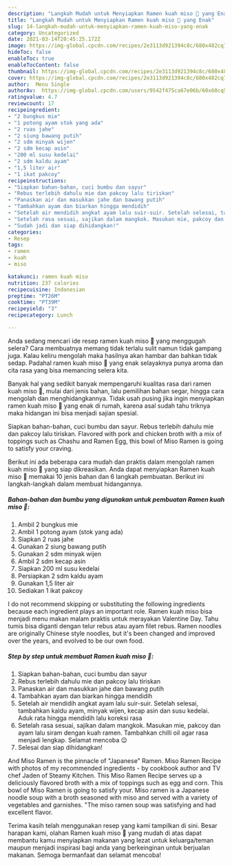 ```yaml
---
description: "Langkah Mudah untuk Menyiapkan Ramen kuah miso 🍜 yang Enak"
title: "Langkah Mudah untuk Menyiapkan Ramen kuah miso 🍜 yang Enak"
slug: 14-langkah-mudah-untuk-menyiapkan-ramen-kuah-miso-yang-enak
category: Uncategorized
date: 2021-03-14T20:45:25.172Z
image: https://img-global.cpcdn.com/recipes/2e3113d921394c8c/680x482cq70/ramen-kuah-miso-foto-resep-utama.jpg
hideToc: false
enableToc: true
enableTocContent: false
thumbnail: https://img-global.cpcdn.com/recipes/2e3113d921394c8c/680x482cq70/ramen-kuah-miso-foto-resep-utama.jpg
cover: https://img-global.cpcdn.com/recipes/2e3113d921394c8c/680x482cq70/ramen-kuah-miso-foto-resep-utama.jpg
author:  Menu Single
authorAv:  https://img-global.cpcdn.com/users/9542f475ca67e06b/60x60cq50/avatar.jpg
ratingvalue: 4.7
reviewcount: 17
recipeingredient:
- "2 bungkus mie"
- "1 potong ayam stok yang ada"
- "2 ruas jahe"
- "2 siung bawang putih"
- "2 sdm minyak wijen"
- "2 sdm kecap asin"
- "200 ml susu kedelai"
- "2 sdm kaldu ayam"
- "1,5 liter air"
- "1 ikat pakcoy"
recipeinstructions:
- "Siapkan bahan-bahan, cuci bumbu dan sayur"
- "Rebus terlebih dahulu mie dan pakcoy lalu tiriskan"
- "Panaskan air dan masukkan jahe dan bawang putih"
- "Tambahkan ayam dan biarkan hingga mendidih"
- "Setelah air mendidih angkat ayam lalu suir-suir. Setelah selesai, tambahkan kaldu ayam, minyak wijen, kecap asin dan susu kedelai. Aduk rata hingga mendidih lalu koreksi rasa"
- "Setelah rasa sesuai, sajikan dalam mangkok. Masukan mie, pakcoy dan ayam lalu siram dengan kuah ramen. Tambahkan chilli oil agar rasa menjadi lengkap. Selamat mencoba 😉"
- "Sudah jadi dan siap dihidangkan!"
categories:
- Resep
tags:
- ramen
- kuah
- miso

katakunci: ramen kuah miso 
nutrition: 237 calories
recipecuisine: Indonesian
preptime: "PT26M"
cooktime: "PT39M"
recipeyield: "3"
recipecategory: Lunch

---
```



Anda sedang mencari ide resep ramen kuah miso 🍜 yang menggugah selera? Cara membuatnya memang tidak terlalu sulit namun tidak gampang juga. Kalau keliru mengolah maka hasilnya akan hambar dan bahkan tidak sedap. Padahal ramen kuah miso 🍜 yang enak selayaknya punya aroma dan cita rasa yang bisa memancing selera kita.


Banyak hal yang sedikit banyak mempengaruhi kualitas rasa dari ramen kuah miso 🍜, mulai dari jenis bahan, lalu pemilihan bahan segar, hingga cara mengolah dan menghidangkannya. Tidak usah pusing jika ingin menyiapkan ramen kuah miso 🍜 yang enak di rumah, karena asal sudah tahu triknya maka hidangan ini bisa menjadi sajian spesial.

Siapkan bahan-bahan, cuci bumbu dan sayur. Rebus terlebih dahulu mie dan pakcoy lalu tiriskan. Flavored with pork and chicken broth with a mix of toppings such as Chashu and Ramen Egg, this bowl of Miso Ramen is going to satisfy your craving.


Berikut ini ada beberapa cara mudah dan praktis dalam mengolah ramen kuah miso 🍜 yang siap dikreasikan. Anda dapat menyiapkan Ramen kuah miso 🍜 memakai 10 jenis bahan dan 6 langkah pembuatan. Berikut ini langkah-langkah dalam membuat hidangannya.

<!--inarticleads1-->

##### Bahan-bahan dan bumbu yang digunakan untuk pembuatan Ramen kuah miso 🍜:

1. Ambil 2 bungkus mie
1. Ambil 1 potong ayam (stok yang ada)
1. Siapkan 2 ruas jahe
1. Gunakan 2 siung bawang putih
1. Gunakan 2 sdm minyak wijen
1. Ambil 2 sdm kecap asin
1. Siapkan 200 ml susu kedelai
1. Persiapkan 2 sdm kaldu ayam
1. Gunakan 1,5 liter air
1. Sediakan 1 ikat pakcoy


I do not recommend skipping or substituting the following ingredients because each ingredient plays an important role. Ramen kuah miso bisa menjadi menu makan malam praktis untuk merayakan Valentine Day. Tahu tumis bisa diganti dengan telur rebus atau ayam filet rebus. Ramen noodles are originally Chinese style noodles, but it&#39;s been changed and improved over the years, and evolved to be our own food. 

<!--inarticleads2-->

##### Step by step untuk membuat Ramen kuah miso 🍜:

1. Siapkan bahan-bahan, cuci bumbu dan sayur
1. Rebus terlebih dahulu mie dan pakcoy lalu tiriskan
1. Panaskan air dan masukkan jahe dan bawang putih
1. Tambahkan ayam dan biarkan hingga mendidih
1. Setelah air mendidih angkat ayam lalu suir-suir. Setelah selesai, tambahkan kaldu ayam, minyak wijen, kecap asin dan susu kedelai. Aduk rata hingga mendidih lalu koreksi rasa
1. Setelah rasa sesuai, sajikan dalam mangkok. Masukan mie, pakcoy dan ayam lalu siram dengan kuah ramen. Tambahkan chilli oil agar rasa menjadi lengkap. Selamat mencoba 😉
1. Selesai dan siap dihidangkan!

And Miso Ramen is the pinnacle of &#34;Japanese&#34; Ramen. Miso Ramen Recipe with photos of my recommended ingredients - by cookbook author and TV chef Jaden of Steamy Kitchen. This Miso Ramen Recipe serves up a deliciously flavored broth with a mix of toppings such as egg and corn. This bowl of Miso Ramen is going to satisfy your. Miso ramen is a Japanese noodle soup with a broth seasoned with miso and served with a variety of vegetables and garnishes. &#34;The miso ramen soup was satisfying and had excellent flavor. 

Terima kasih telah menggunakan resep yang kami tampilkan di sini. Besar harapan kami, olahan Ramen kuah miso 🍜 yang mudah di atas dapat membantu kamu menyiapkan makanan yang lezat untuk keluarga/teman maupun menjadi inspirasi bagi anda yang berkeinginan untuk berjualan makanan. Semoga bermanfaat dan selamat mencoba!
